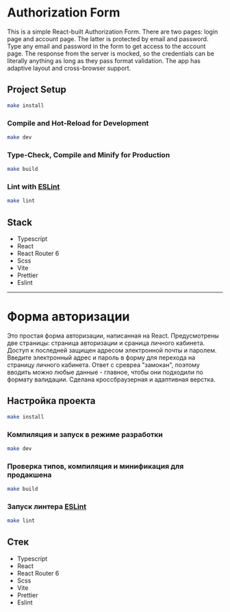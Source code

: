 # Authorization Form

This is a simple React-built Authorization Form.
There are two pages: login page and account page. The latter is protected by email and password. Type any email and password in the form to get access to the account page. The response from the server is mocked, so the credentials can be literally anything as long as they pass format validation.
The app has adaptive layout and cross-browser support.

## Project Setup

```sh
make install
```

### Compile and Hot-Reload for Development

```sh
make dev
```

### Type-Check, Compile and Minify for Production

```sh
make build
```

### Lint with [ESLint](https://eslint.org/)

```sh
make lint
```

## Stack

-   Typescript
-   React
-   React Router 6
-   Scss
-   Vite
-   Prettier
-   Eslint

---

# Форма авторизации

Это простая форма авторизации, написанная на React.
Предусмотрены две страницы: страница авторизации и сраница личного кабинета. Доступ к последней защищен адресом электронной почты и паролем. Введите электронный адрес и пароль в форму для перехода на страницу личного кабинета. Ответ с сревреа "замокан", поэтому вводить можно любые данные - главное, чтобы они подходили по формату валидации.
Сделана кроссбраузерная и адаптивная верстка.

## Настройка проекта

```sh
make install
```

### Компиляция и запуск в режиме разработки

```sh
make dev
```

### Проверка типов, компиляция и минификация для продакшена

```sh
make build
```

### Запуск линтера [ESLint](https://eslint.org/)

```sh
make lint
```

## Стек

-   Typescript
-   React
-   React Router 6
-   Scss
-   Vite
-   Prettier
-   Eslint

